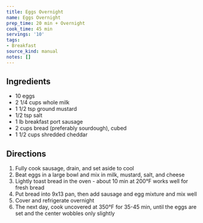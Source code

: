```yaml
---
title: Eggs Overnight
name: Eggs Overnight
prep_time: 20 min + Overnight
cook_time: 45 min
servings: '10'
tags:
- Breakfast
source_kind: manual
notes: []
---
```


## Ingredients
- 10 eggs
- 2 1/4 cups whole milk
- 1 1/2 tsp ground mustard
- 1/2 tsp salt
- 1 lb breakfast port sausage
- 2 cups bread (preferably sourdough), cubed
- 1 1/2 cups shredded cheddar


## Directions
1. Fully cook sausage, drain, and set aside to cool
2. Beat eggs in a large bowl and mix in milk, mustard, salt, and cheese
3. Lightly toast bread in the oven - about 10 min at 200°F works well for fresh bread
4. Put bread into 9x13 pan, then add sausage and egg mixture and mix well
5. Cover and refrigerate overnight
6. The next day, cook uncovered at 350°F for 35-45 min, until the eggs are set and the center wobbles only slightly
